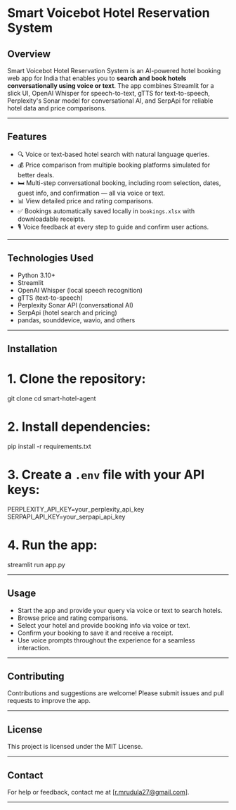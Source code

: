 # Smart Voicebot Hotel Reservation System

## Overview
Smart Voicebot Hotel Reservation System is an AI-powered hotel booking web app for India that enables you to **search and book hotels conversationally using voice or text**. The app combines Streamlit for a slick UI, OpenAI Whisper for speech-to-text, gTTS for text-to-speech, Perplexity's Sonar model for conversational AI, and SerpApi for reliable hotel data and price comparisons.

---

## Features
- 🔍 Voice or text-based hotel search with natural language queries.
- 💰 Price comparison from multiple booking platforms simulated for better deals.
- 🛏️ Multi-step conversational booking, including room selection, dates, guest info, and confirmation — all via voice or text.
- 📊 View detailed price and rating comparisons.
- ✅ Bookings automatically saved locally in `bookings.xlsx` with downloadable receipts.
- 🎙️ Voice feedback at every step to guide and confirm user actions.

---

## Technologies Used
- Python 3.10+
- Streamlit
- OpenAI Whisper (local speech recognition)
- gTTS (text-to-speech)
- Perplexity Sonar API (conversational AI)
- SerpApi (hotel search and pricing)
- pandas, sounddevice, wavio, and others

---

## Installation

# 1. Clone the repository:
git clone <your-repository-url>
cd smart-hotel-agent


# 2. Install dependencies:
pip install -r requirements.txt


# 3. Create a `.env` file with your API keys:
PERPLEXITY_API_KEY=your_perplexity_api_key
SERPAPI_API_KEY=your_serpapi_api_key


# 4. Run the app:
streamlit run app.py


---

## Usage

- Start the app and provide your query via voice or text to search hotels.
- Browse price and rating comparisons.
- Select your hotel and provide booking info via voice or text.
- Confirm your booking to save it and receive a receipt.
- Use voice prompts throughout the experience for a seamless interaction.

---

## Contributing

Contributions and suggestions are welcome! Please submit issues and pull requests to improve the app.

---

## License

This project is licensed under the MIT License.

---

## Contact

For help or feedback, contact me at [r.mrudula27@gmail.com].


---
